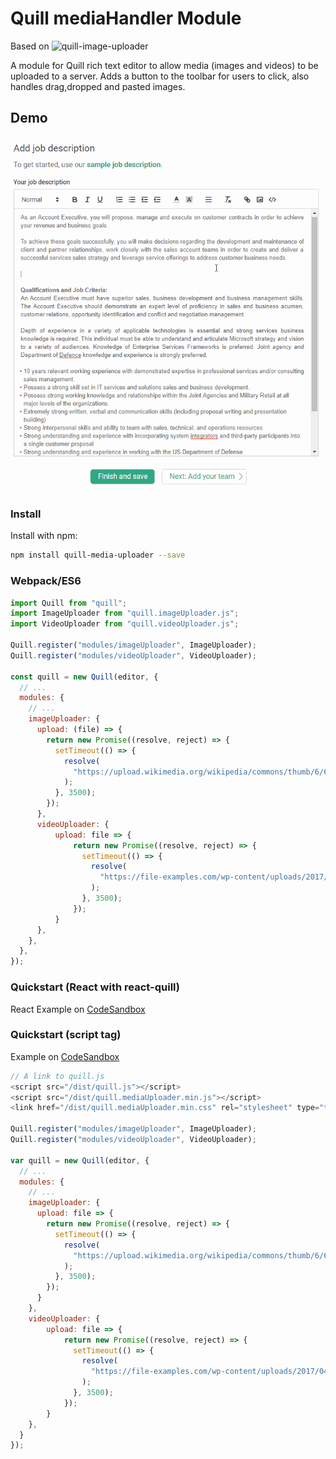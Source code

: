 # Quill mediaHandler Module

Based on ![quill-image-uploader](https://github.com/NoelOConnell/quill-image-uploader)

A module for Quill rich text editor to allow media (images and videos) to be uploaded to a server.
Adds a button to the toolbar for users to click, also handles drag,dropped and pasted images.

## Demo

![Image of Yaktocat](/static/quill-example.gif)

### Install

Install with npm:

```bash
npm install quill-media-uploader --save
```

### Webpack/ES6

```javascript
import Quill from "quill";
import ImageUploader from "quill.imageUploader.js";
import VideoUploader from "quill.videoUploader.js";

Quill.register("modules/imageUploader", ImageUploader);
Quill.register("modules/videoUploader", VideoUploader);

const quill = new Quill(editor, {
  // ...
  modules: {
    // ...
    imageUploader: {
      upload: (file) => {
        return new Promise((resolve, reject) => {
          setTimeout(() => {
            resolve(
              "https://upload.wikimedia.org/wikipedia/commons/thumb/6/6a/JavaScript-logo.png/480px-JavaScript-logo.png"
            );
          }, 3500);
        });
      },
      videoUploader: {
          upload: file => {
              return new Promise((resolve, reject) => {
                setTimeout(() => {
                  resolve(
                    "https://file-examples.com/wp-content/uploads/2017/04/file_example_MP4_480_1_5MG.mp4"
                  );
                }, 3500);
              });
          }
      },      
    },
  },
});
```

### Quickstart (React with react-quill)

React Example on [CodeSandbox](https://codesandbox.io/s/react-quill-demo-qr8xd)

### Quickstart (script tag)

Example on [CodeSandbox](https://codesandbox.io/s/mutable-tdd-lrsvh)

```javascript
// A link to quill.js
<script src="/dist/quill.js"></script>
<script src="/dist/quill.mediaUploader.min.js"></script>
<link href="/dist/quill.mediaUploader.min.css" rel="stylesheet" type="text/css" />

Quill.register("modules/imageUploader", ImageUploader);
Quill.register("modules/videoUploader", VideoUploader);

var quill = new Quill(editor, {
  // ...
  modules: {
    // ...
    imageUploader: {
      upload: file => {
        return new Promise((resolve, reject) => {
          setTimeout(() => {
            resolve(
              "https://upload.wikimedia.org/wikipedia/commons/thumb/6/6a/JavaScript-logo.png/480px-JavaScript-logo.png"
            );
          }, 3500);
        });
      }
    },
    videoUploader: {
        upload: file => {
            return new Promise((resolve, reject) => {
              setTimeout(() => {
                resolve(
                  "https://file-examples.com/wp-content/uploads/2017/04/file_example_MP4_480_1_5MG.mp4"
                );
              }, 3500);
            });
        }
    },
  }
});
```
